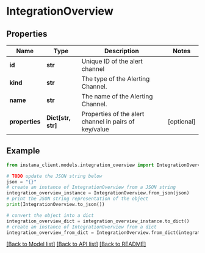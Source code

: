 # IntegrationOverview


## Properties

Name | Type | Description | Notes
------------ | ------------- | ------------- | -------------
**id** | **str** | Unique ID of the alert channel | 
**kind** | **str** | The type of the Alerting Channel. | 
**name** | **str** | The name of the Alerting Channel. | 
**properties** | **Dict[str, str]** | Properties of the alert channel in pairs of key/value | [optional] 

## Example

```python
from instana_client.models.integration_overview import IntegrationOverview

# TODO update the JSON string below
json = "{}"
# create an instance of IntegrationOverview from a JSON string
integration_overview_instance = IntegrationOverview.from_json(json)
# print the JSON string representation of the object
print(IntegrationOverview.to_json())

# convert the object into a dict
integration_overview_dict = integration_overview_instance.to_dict()
# create an instance of IntegrationOverview from a dict
integration_overview_from_dict = IntegrationOverview.from_dict(integration_overview_dict)
```
[[Back to Model list]](../README.md#documentation-for-models) [[Back to API list]](../README.md#documentation-for-api-endpoints) [[Back to README]](../README.md)


